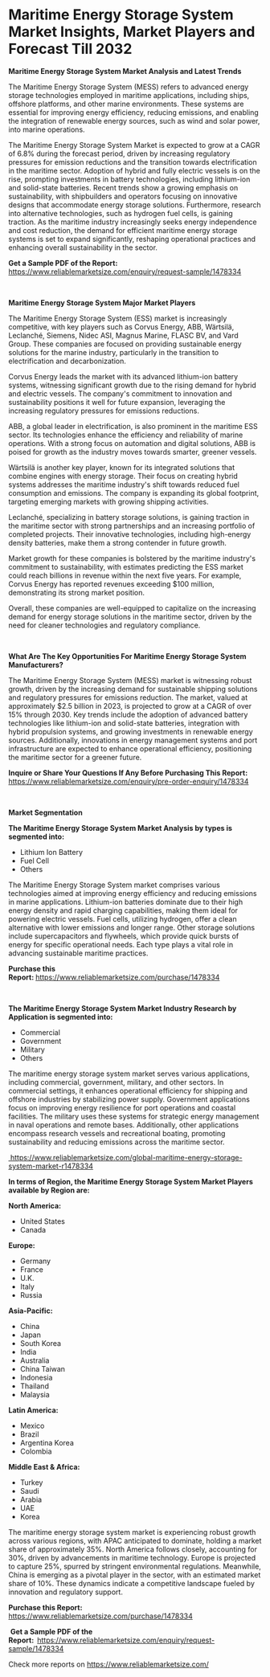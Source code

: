 <p><h1>Maritime Energy Storage System Market Insights, Market Players and Forecast Till 2032</h1></p><p><strong>Maritime Energy Storage System Market Analysis and Latest Trends</strong></p>
<p><p>The Maritime Energy Storage System (MESS) refers to advanced energy storage technologies employed in maritime applications, including ships, offshore platforms, and other marine environments. These systems are essential for improving energy efficiency, reducing emissions, and enabling the integration of renewable energy sources, such as wind and solar power, into marine operations. </p><p>The Maritime Energy Storage System Market is expected to grow at a CAGR of 6.8% during the forecast period, driven by increasing regulatory pressures for emission reductions and the transition towards electrification in the maritime sector. Adoption of hybrid and fully electric vessels is on the rise, prompting investments in battery technologies, including lithium-ion and solid-state batteries. Recent trends show a growing emphasis on sustainability, with shipbuilders and operators focusing on innovative designs that accommodate energy storage solutions. Furthermore, research into alternative technologies, such as hydrogen fuel cells, is gaining traction. As the maritime industry increasingly seeks energy independence and cost reduction, the demand for efficient maritime energy storage systems is set to expand significantly, reshaping operational practices and enhancing overall sustainability in the sector.</p></p>
<p><strong>Get a Sample PDF of the Report:&nbsp;</strong> <a href="https://www.reliablemarketsize.com/enquiry/request-sample/1478334?utm_campaign=2799&utm_medium=2&utm_source=Github&utm_content=ia&utm_term=23032025&utm_id=maritime-energy-storage-system">https://www.reliablemarketsize.com/enquiry/request-sample/1478334</a></p>
<p>&nbsp;</p>
<p><strong>Maritime Energy Storage System Major Market Players</strong></p>
<p><p>The Maritime Energy Storage System (ESS) market is increasingly competitive, with key players such as Corvus Energy, ABB, Wärtsilä, Leclanché, Siemens, Nidec ASI, Magnus Marine, FLASC BV, and Vard Group. These companies are focused on providing sustainable energy solutions for the marine industry, particularly in the transition to electrification and decarbonization.</p><p>Corvus Energy leads the market with its advanced lithium-ion battery systems, witnessing significant growth due to the rising demand for hybrid and electric vessels. The company's commitment to innovation and sustainability positions it well for future expansion, leveraging the increasing regulatory pressures for emissions reductions.</p><p>ABB, a global leader in electrification, is also prominent in the maritime ESS sector. Its technologies enhance the efficiency and reliability of marine operations. With a strong focus on automation and digital solutions, ABB is poised for growth as the industry moves towards smarter, greener vessels.</p><p>Wärtsilä is another key player, known for its integrated solutions that combine engines with energy storage. Their focus on creating hybrid systems addresses the maritime industry's shift towards reduced fuel consumption and emissions. The company is expanding its global footprint, targeting emerging markets with growing shipping activities.</p><p>Leclanché, specializing in battery storage solutions, is gaining traction in the maritime sector with strong partnerships and an increasing portfolio of completed projects. Their innovative technologies, including high-energy density batteries, make them a strong contender in future growth.</p><p>Market growth for these companies is bolstered by the maritime industry's commitment to sustainability, with estimates predicting the ESS market could reach billions in revenue within the next five years. For example, Corvus Energy has reported revenues exceeding $100 million, demonstrating its strong market position. </p><p>Overall, these companies are well-equipped to capitalize on the increasing demand for energy storage solutions in the maritime sector, driven by the need for cleaner technologies and regulatory compliance.</p></p>
<p>&nbsp;</p>
<p><strong>What Are The Key Opportunities For Maritime Energy Storage System Manufacturers?</strong></p>
<p><p>The Maritime Energy Storage System (MESS) market is witnessing robust growth, driven by the increasing demand for sustainable shipping solutions and regulatory pressures for emissions reduction. The market, valued at approximately $2.5 billion in 2023, is projected to grow at a CAGR of over 15% through 2030. Key trends include the adoption of advanced battery technologies like lithium-ion and solid-state batteries, integration with hybrid propulsion systems, and growing investments in renewable energy sources. Additionally, innovations in energy management systems and port infrastructure are expected to enhance operational efficiency, positioning the maritime sector for a greener future.</p></p>
<p><strong>Inquire or Share Your Questions If Any Before Purchasing This Report:</strong> <a href="https://www.reliablemarketsize.com/enquiry/pre-order-enquiry/1478334?utm_campaign=2799&utm_medium=2&utm_source=Github&utm_content=ia&utm_term=23032025&utm_id=maritime-energy-storage-system">https://www.reliablemarketsize.com/enquiry/pre-order-enquiry/1478334</a></p>
<p>&nbsp;</p>
<p><strong>Market Segmentation</strong></p>
<p><strong>The Maritime Energy Storage System Market Analysis by types is segmented into:</strong></p>
<p><ul><li>Lithium Ion Battery</li><li>Fuel Cell</li><li>Others</li></ul></p>
<p><p>The Maritime Energy Storage System market comprises various technologies aimed at improving energy efficiency and reducing emissions in marine applications. Lithium-ion batteries dominate due to their high energy density and rapid charging capabilities, making them ideal for powering electric vessels. Fuel cells, utilizing hydrogen, offer a clean alternative with lower emissions and longer range. Other storage solutions include supercapacitors and flywheels, which provide quick bursts of energy for specific operational needs. Each type plays a vital role in advancing sustainable maritime practices.</p></p>
<p><strong>Purchase this Report:&nbsp;</strong><a href="https://www.reliablemarketsize.com/purchase/1478334?utm_campaign=2799&utm_medium=2&utm_source=Github&utm_content=ia&utm_term=23032025&utm_id=maritime-energy-storage-system">https://www.reliablemarketsize.com/purchase/1478334</a></p>
<p>&nbsp;</p>
<p><strong>The Maritime Energy Storage System Market Industry Research by Application is segmented into:</strong></p>
<p><ul><li>Commercial</li><li>Government</li><li>Military</li><li>Others</li></ul></p>
<p><p>The maritime energy storage system market serves various applications, including commercial, government, military, and other sectors. In commercial settings, it enhances operational efficiency for shipping and offshore industries by stabilizing power supply. Government applications focus on improving energy resilience for port operations and coastal facilities. The military uses these systems for strategic energy management in naval operations and remote bases. Additionally, other applications encompass research vessels and recreational boating, promoting sustainability and reducing emissions across the maritime sector.</p></p>
<p><a href="https://www.reliablemarketsize.com/global-maritime-energy-storage-system-market-r1478334?utm_campaign=2799&utm_medium=2&utm_source=Github&utm_content=ia&utm_term=23032025&utm_id=maritime-energy-storage-system">&nbsp;https://www.reliablemarketsize.com/global-maritime-energy-storage-system-market-r1478334</a></p>
<p><strong>In terms of Region, the Maritime Energy Storage System Market Players available by Region are:</strong></p>
<p>
    <p> <strong> North America: </strong>
        <ul>
            <li>United States</li>
            <li>Canada</li>
        </ul>
        </p> 
    <p> <strong> Europe: </strong>
        <ul>
            <li>Germany</li>
            <li>France</li>
            <li>U.K.</li>
            <li>Italy</li>
            <li>Russia</li>
        </ul>
        </p> 
    <p> <strong> Asia-Pacific: </strong>
        <ul>
            <li>China</li>
            <li>Japan</li>
            <li>South Korea</li>
            <li>India</li>
            <li>Australia</li>
            <li>China Taiwan</li>
            <li>Indonesia</li>
            <li>Thailand</li>
            <li>Malaysia</li>
        </ul>
        </p> 
    <p> <strong> Latin America: </strong>
        <ul>
            <li>Mexico</li>
            <li>Brazil</li>
            <li>Argentina Korea</li>
            <li>Colombia</li>
        </ul>
        </p> 
    <p> <strong> Middle East & Africa: </strong>
        <ul>
            <li>Turkey</li>
            <li>Saudi</li>
            <li>Arabia</li>
            <li>UAE</li>
            <li>Korea</li>
        </ul>
    </p>
    </p>
<p><p>The maritime energy storage system market is experiencing robust growth across various regions, with APAC anticipated to dominate, holding a market share of approximately 35%. North America follows closely, accounting for 30%, driven by advancements in maritime technology. Europe is projected to capture 25%, spurred by stringent environmental regulations. Meanwhile, China is emerging as a pivotal player in the sector, with an estimated market share of 10%. These dynamics indicate a competitive landscape fueled by innovation and regulatory support.</p></p>
<p><strong>Purchase this Report: </strong><a href="https://www.reliablemarketsize.com/purchase/1478334?utm_campaign=2799&utm_medium=2&utm_source=Github&utm_content=ia&utm_term=23032025&utm_id=maritime-energy-storage-system">https://www.reliablemarketsize.com/purchase/1478334</a></p>
<p>&nbsp;<strong>Get a Sample PDF of the Report:&nbsp;&nbsp;</strong><a href="https://www.reliablemarketsize.com/enquiry/request-sample/1478334?utm_campaign=2799&utm_medium=2&utm_source=Github&utm_content=ia&utm_term=23032025&utm_id=maritime-energy-storage-system">https://www.reliablemarketsize.com/enquiry/request-sample/1478334</a></p>
<p><strong></strong></p>
<p>Check more reports on <a href="https://www.reliablemarketsize.com/?utm_campaign=2799&utm_medium=2&utm_source=Github&utm_content=ia&utm_term=23032025&utm_id=maritime-energy-storage-system">https://www.reliablemarketsize.com/</a></p>